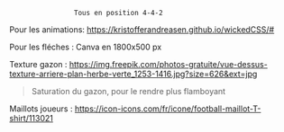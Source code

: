                     Tous en position 4-4-2 

Pour les animations: https://kristofferandreasen.github.io/wickedCSS/#

Pour les fléches : Canva en 1800x500 px 



Texture gazon : https://img.freepik.com/photos-gratuite/vue-dessus-texture-arriere-plan-herbe-verte_1253-1416.jpg?size=626&ext=jpg
> Saturation du gazon, pour le rendre plus flamboyant 


Maillots joueurs : https://icon-icons.com/fr/icone/football-maillot-T-shirt/113021